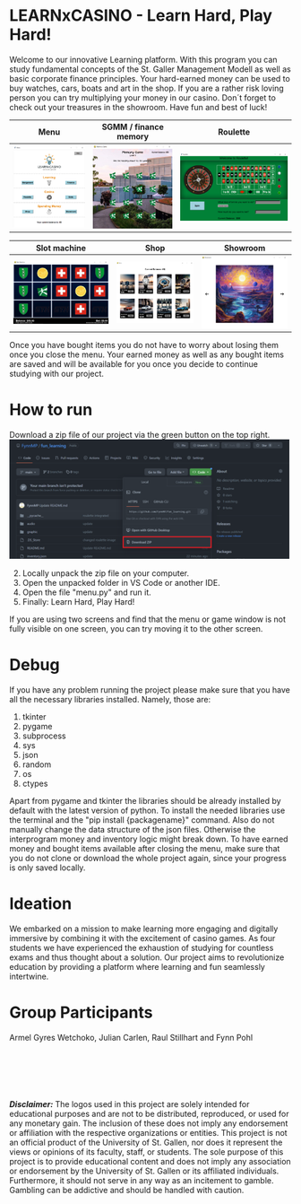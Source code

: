 # LEARNxCASINO - Learn Hard, Play Hard!

Welcome to our innovative Learning platform. With this program you can study fundamental concepts of the St. Galler Management Modell as well as basic corporate finance principles. Your hard-earned money can be used to buy watches, cars, boats and art in the shop. If you are a rather risk loving person you can try multiplying your money in our casino. Don´t forget to check out your treasures in the showroom. Have fun and best of luck!

Menu                                                    |  SGMM / finance memory                              |  Roulette           
:------------------------------------------------------:|:------------------------------------------------------:|:------------------------------------------------------:
<img src="graphic/Readme/menu.png" width="220">         |  <img src="graphic/Readme/memory.png" width="230">     | <img src="graphic/Readme/roulette.png" width="330"> 

Slot machine                                            |  Shop                                                  |  Showroom           
:------------------------------------------------------:|:------------------------------------------------------:|:------------------------------------------------------:
<img src="graphic/Readme/slot.png" width="290">         |  <img src="graphic/Readme/shop.png" width="250">       | <img src="graphic/Readme/showroom.png" width="240">


Once you have bought items you do not have to worry about losing them once you close the menu. Your earned money as well as any bought items are saved and will be available for you once you decide to continue studying with our project. 

# How to run
Download a zip file of our project via the green button on the top right. <br />
<img src="graphic/Readme/download.png" width="500"> 

2. Locally unpack the zip file on your computer.
3. Open the unpacked folder in VS Code or another IDE.
4. Open the file "menu.py" and run it. 
5. Finally: Learn Hard, Play Hard!

If you are using two screens and find that the menu or game window is not fully visible on one screen, you can try moving it to the other screen.

# Debug
If you have any problem running the project please make sure that you have all the necessary libraries installed. Namely, those are: 
1. tkinter
2. pygame
3. subprocess 
4. sys
5. json
6. random
7. os
8. ctypes

Apart from pygame and tkinter the libraries should be already installed by default with the latest version of python. To install the needed libraries use the terminal and the "pip install {packagename}" command. 
Also do not manually change the data structure of the json files. Otherwise the interprogram money and inventory logic might break down. To have earned money and bought items available after closing the menu, make sure that you do not clone or download the whole project again, since your progress is only saved locally.  

# Ideation
We embarked on a mission to make learning more engaging and digitally immersive by combining it with the excitement of casino games. As four students we have experienced the exhaustion of studying for countless exams and thus thought about a solution. Our project aims to revolutionize education by providing a platform where learning and fun seamlessly intertwine.

# Group Participants
Armel Gyres Wetchoko, Julian Carlen, Raul Stillhart and Fynn Pohl 
<br />
<br />
<br />
<br />
<br />
<br />
<br />
***Disclaimer:*** The logos used in this project are solely intended for educational purposes and are not to be distributed, reproduced, or used for any monetary gain. The inclusion of these does not imply any endorsement or affiliation with the respective organizations or entities. This project is not an official product of the University of St. Gallen, nor does it represent the views or opinions of its faculty, staff, or students. The sole purpose of this project is to provide educational content and does not imply any association or endorsement by the University of St. Gallen or its affiliated individuals. Furthermore, it should not serve in any way as an incitement to gamble. 
Gambling can be addictive and should be handled with caution. 
